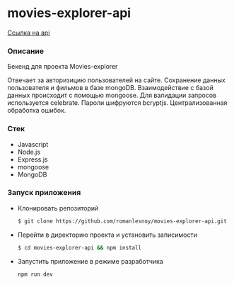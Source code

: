# movies-explorer-api

[Ссылка на api](http://movies-explorer.nomoredomains.icu/api)

### Описание

Бекенд для проекта Movies-explorer 

Отвечает за авторизицию пользователей на сайте. Сохранение данных пользователя и фильмов в базе mongoDB. 
Взаимодействие с базой данных происходит с помощью mongoose. Для валидации запросов используется celebrate. Пароли шифруются bcryptjs.
Централизованная обработка ошибок.

### Стек

- Javascript
- Node.js
- Express.js
- mongoose
- MongoDB

### Запуск приложения

- Клонировать репозиторий
    ```bash
    $ git clone https://github.com/romanlesnoy/movies-explorer-api.git
    ```
- Перейти в директорию проекта и установить записимости
    ```bash
    $ cd movies-explorer-api && npm install
    ```
- Запустить приложение в режиме разработчика
    ```bash
    npm run dev
    ```

